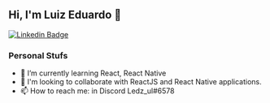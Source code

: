 ## Hi, I'm Luiz Eduardo 👋

[![Linkedin Badge](https://img.shields.io/badge/-LuizEdu-0e76a8?style=flat-square&logo=Linkedin&logoColor=white&link=https://www.linkedin.com/in/luizeduul/)](https://www.linkedin.com/in/luizeduul/) 

### Personal Stufs
- 🌱 I’m currently learning React, React Native
- 👯 I'm looking to collaborate with ReactJS and React Native applications.
- 📫 How to reach me: in Discord Ledz_ul#6578



